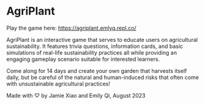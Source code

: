 # AgriPlant

Play the game here: https://agriplant.emlyq.repl.co/

AgriPlant is an interactive game that serves to educate users on agricultural sustainability. It features trivia questions, information cards, and basic simulations of real-life sustainability practices all while providing an engaging gameplay scenario suitable for interested learners. 

Come along for 14 days and create your own garden that harvests itself daily, but be careful of the natural and human-induced risks that often come with unsustainable agricultural practices!

Made with ♡ by Jamie Xiao and Emily Qi, August 2023